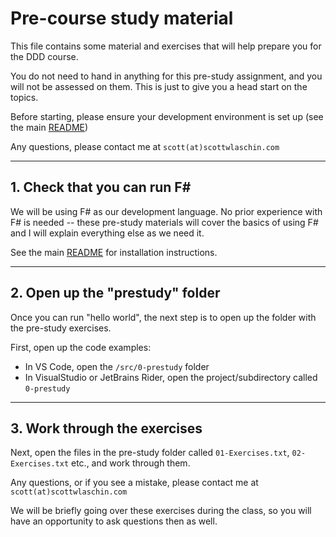 # Pre-course study material

This file contains some material and exercises that will help prepare you for the DDD course.

You do not need to hand in anything for this pre-study assignment, and you will not be assessed on them. This is just to give you a head start on the topics.

Before starting, please ensure your development environment is set up (see the main [README](README.md))

Any questions, please contact me at `scott(at)scottwlaschin.com`

---

## 1. Check that you can run F#

We will be using F# as our development language. No prior experience with F# is needed -- these pre-study materials will cover the basics of using F# and I will explain everything else as we need it.

See the main [README](README.md) for installation instructions.

---

## 2. Open up the "prestudy" folder

Once you can run "hello world", the next step is to open up the folder with the pre-study exercises.

First, open up the code examples:
* In VS Code, open the `/src/0-prestudy` folder
* In VisualStudio or JetBrains Rider, open the project/subdirectory called `0-prestudy`

---

## 3. Work through the exercises

Next, open the files in the pre-study folder called `01-Exercises.txt`, `02-Exercises.txt` etc., and work through them.

Any questions, or if you see a mistake, please contact me at `scott(at)scottwlaschin.com`

We will be briefly going over these exercises during the class, so you will have an opportunity to ask questions then as well.







